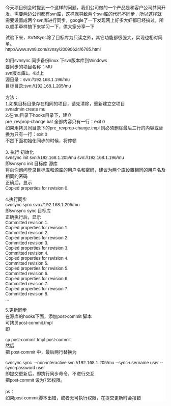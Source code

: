 <span style="font-family:Arial;font-size:14px;white-space:normal;background-color:#FFFFFF;">今天项目例会时提到一个这样的问题，我们公司做的一个产品是和客户公司共同开发、需要两边公司都有svn库，这样就导致两个svn库的代码不同步，所以这样就需要设置成两个svn库进行同步，google了一下发现网上好多大虾都已经搞过，所以顺手牵样搞下来学习一下，供大家分享一下&nbsp;</span>
<div id="cnblogs_post_body" style="font-family:Arial;font-size:14px;white-space:normal;background-color:#FFFFFF;">
	<div>
		试验下来，SVNSync除了目标库为只读之外，其它功能都很强大，实现也相对简单。
	</div>
	<div>
		http://www.svn8.com/svnsy/20090624/6785.html
	</div>
	<div>
		<br />
	</div>
	<div>
		如用svnsync 同步备份linux 下svn版本库到Windows
	</div>
	<div>
		要同步的项目名称：MU
	</div>
	<div>
		svn版本库1。4以上
	</div>
	<div>
		源目录：svn://192.168.1.196/mu
	</div>
	<div>
		目标目录:svn://192.168.1.205/mu
	</div>
	<div>
		&nbsp;
	</div>
	<div>
		方法：
	</div>
	<div>
		1.如果目标目录存在相同的项目，请先清除，重新建立空项目
	</div>
	<div>
		svnadmin create mu
	</div>
	<div>
		2.在mu目录下hooks目录下，建立
	</div>
	<div>
		pre_revprop-change.bat 全部内容只有一行：exit 0
	</div>
	<div>
		如果用拷贝同目录下的pre_revprop-change.tmpl 则必须删除最后三行的内容或替换为只有一行：exit 0
	</div>
	<div>
		不然下面初始化同步的时候，将停顿
	</div>
	<div>
		&nbsp;
	</div>
	<div>
		3. 执行 初始化
	</div>
	<div>
		svnsync init svn://192.168.1.205/mu svn://192.168.1.196/mu
	</div>
	<div>
		即svnsync init 目标库 源库
	</div>
	<div>
		将向你询问登录目标库和源库的用户名和密码，建议为两个库设置相同的用户名及相同的密码
	</div>
	<div>
		正确后，显示
	</div>
	<div>
		Copied properties for revision 0.
	</div>
	<div>
		<br />
	</div>
	<div>
		4.执行同步
	</div>
	<div>
		svnsync sync svn://192.168.1.205/mu
	</div>
	<div>
		即svnsync sync 目标库
	</div>
	<div>
		正确执行后，显示
	</div>
	<div>
		Committed revision 1.
	</div>
	<div>
		Copied properties for revision 1.
	</div>
	<div>
		Committed revision 2.
	</div>
	<div>
		Copied properties for revision 2.
	</div>
	<div>
		Committed revision 3.
	</div>
	<div>
		Copied properties for revision 3.
	</div>
	<div>
		Committed revision 4.
	</div>
	<div>
		Copied properties for revision 4.
	</div>
	<div>
		Committed revision 5.
	</div>
	<div>
		Copied properties for revision 5.
	</div>
	<div>
		Committed revision 6.
	</div>
	<div>
		Copied properties for revision 6.
	</div>
	<div>
		Committed revision 7.
	</div>
	<div>
		Copied properties for revision 7.
	</div>
	<div>
		Committed revision 8.
	</div>
	<div>
		...
	</div>
	<div>
		<br />
	</div>
	<div>
		5.更新同步
	</div>
	<div>
		在源库的hooks下面，添加post-commit 脚本
	</div>
	<div>
		可拷贝post-commit.tmpl
	</div>
	<div>
		即
	</div>
	<div>
		&nbsp;
	</div>
	<div>
		cp post-commit.tmpl post-commit
	</div>
	<div>
		然后
	</div>
	<div>
		把 post-commit 中，最后两行替换为
	</div>
	<div>
		&nbsp;
	</div>
	<div>
		svnsync sync &nbsp;--non-interactive svn://192.168.1.205/mu --sync-username user --sync-password user
	</div>
	<div>
		即提交更新后，即执行同步命令，不进行交互
	</div>
	<div>
		把post-commit 设为755权限。
	</div>
	<div>
		&nbsp;
	</div>
	<div>
		ps：
	</div>
	<div>
		如果post-commit脚本出错，或者无可执行权限，在提交更新时会报错
	</div>
</div>